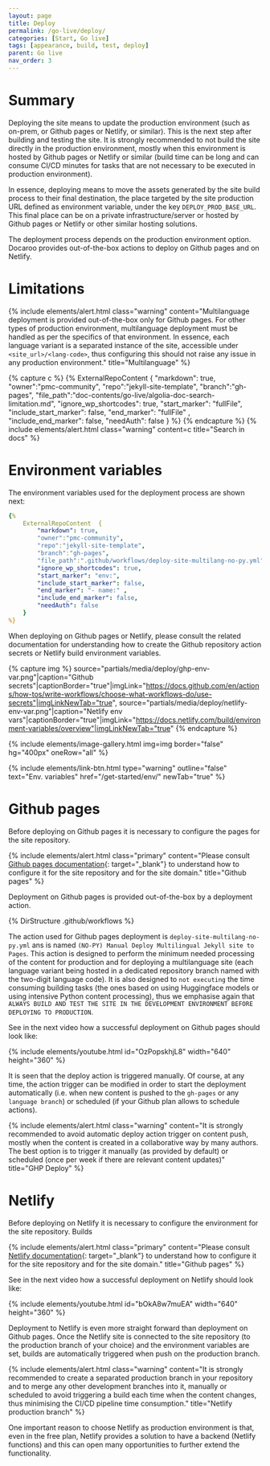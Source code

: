 ```yaml
---
layout: page
title: Deploy
permalink: /go-live/deploy/
categories: [Start, Go live]
tags: [appearance, build, test, deploy]
parent: Go live
nav_order: 3
---
```


# Summary
Deploying the site means to update the production environment (such as on-prem, or Github pages or Netlify, or similar). This is the next step after building and testing the site. It is strongly recommended to not build the site directly in the production environment, mostly when this environment is hosted by Github pages or Netlify or similar (build time can be long and can consume CI/CD minutes for tasks that are not necessary to be executed in production environment). 

In essence, deploying means to move the assets generated by the site build process to their final destination, the place targeted by the site production URL defined as environment variable, under the key `DEPLOY_PROD_BASE_URL`. This final place can be on a private infrastructure/server or hosted by Github pages or Netlify or other similar hosting solutions.

The deployment process depends on the production environment option. Docaroo provides out-of-the-box actions to deploy on Github pages and on Netlify.

# Limitations

{% include elements/alert.html 
  class="warning" 
  content="Multilanguage deployment is provided out-of-the-box only for Github pages. For other types of production environment, multilanguage deployment must be handled as per the specifics of that environment. In essence, each language variant is a separated instance of the site, accessible under `<site_url>/<lang-code>`, thus configuring this should not raise any issue in any production environment."
  title="Multilanguage" 
%}

{% capture c %}
  {% 
    ExternalRepoContent  { 
        "markdown": true,
        "owner":"pmc-community", 
        "repo":"jekyll-site-template", 
        "branch":"gh-pages", 
        "file_path":"doc-contents/go-live/algolia-doc-search-limitation.md", 
        "ignore_wp_shortcodes": true, 
        "start_marker": "fullFile",
        "include_start_marker": false,
        "end_marker": "fullFile" ,
        "include_end_marker": false,
        "needAuth": false
    }
%}
{% endcapture %}
{% include elements/alert.html class="warning" content=c title="Search in docs" %}

# Environment variables
The environment variables used for the deployment process are shown next:

```yml
{% 
    ExternalRepoContent  { 
        "markdown": true,
        "owner":"pmc-community", 
        "repo":"jekyll-site-template", 
        "branch":"gh-pages", 
        "file_path":".github/workflows/deploy-site-multilang-no-py.yml", 
        "ignore_wp_shortcodes": true, 
        "start_marker": "env:",
        "include_start_marker": false,
        "end_marker": "- name:" ,
        "include_end_marker": false,
        "needAuth": false
    }
%}
```
When deploying on Github pages or Netlify, please consult the related documentation for understanding how to create the Github repository action secrets or Netlify build environment variables.

{% capture img %}
    source="partials/media/deploy/ghp-env-var.png"|caption="Github secrets"|captionBorder="true"|imgLink="https://docs.github.com/en/actions/how-tos/write-workflows/choose-what-workflows-do/use-secrets"|imgLinkNewTab="true",
    source="partials/media/deploy/netlify-env-var.png"|caption="Netlify env vars"|captionBorder="true"|imgLink="https://docs.netlify.com/build/environment-variables/overview"|imgLinkNewTab="true"
{% endcapture %}

{% include elements/image-gallery.html 
  img=img 
  border="false" 
  hg="400px"
  oneRow="all" 
%}

{% include elements/link-btn.html 
    type="warning" 
    outline="false" 
    text="Env. variables" 
    href="/get-started/env/" 
    newTab="true" 
%}

# Github pages
Before deploying on Github pages it is necessary to configure the pages for the site repository.

{% include elements/alert.html 
  class="primary" 
  content="Please consult [Github pages documentation](https://docs.github.com/en/pages){: target=\"_blank\"} to understand how to configure it for the site repository and for the site domain."
  title="Github pages" 
%}

Deployment on Github pages is provided out-of-the-box by a deployment action. 

{% DirStructure .github/workflows %}

The action used for Github pages deployment is `deploy-site-multilang-no-py.yml` ans is named `(NO-PY) Manual Deploy Multilingual Jekyll site to Pages`. This action is designed to perform the minimum needed processing of the content for production and for deploying a multilanguage site (each language variant being hosted in a dedicated repository branch named with the two-digit language code). It is also designed to `not executing` the time consuming building tasks (the ones based on using Huggingface models or using intensive Python content processing), thus we emphasise again that `ALWAYS BUILD AND TEST THE SITE IN THE DEVELOPMENT ENVIRONMENT BEFORE DEPLOYING TO PRODUCTION`.

See in the next video how a successful deployment on Github pages should look like:

{% include elements/youtube.html 
    id="OzPopskhjL8" 
    width="640" 
    height="360"
%}

It is seen that the deploy action is triggered manually. Of course, at any time, the action trigger can be modified in order to start the deployment automatically (i.e. when new content is pushed to the `gh-pages` or any `language branch`) or scheduled (if your Github plan allows to schedule actions).

{% include elements/alert.html 
  class="warning" 
  content="It is strongly recommended to avoid automatic deploy action trigger on content push, mostly when the content is created in a collaborative way by many authors. The best option is to trigger it manually (as provided by default) or scheduled (once per week if there are relevant content updates)"
  title="GHP Deploy" 
%}

# Netlify
Before deploying on Netlify it is necessary to configure the environment for the site repository. Builds

{% include elements/alert.html 
  class="primary" 
  content="Please consult [Netlify documentation](https://docs.netlify.com/manage/domains/manage-domains/assign-a-domain-to-your-site-app){: target=\"_blank\"} to understand how to configure it for the site repository and for the site domain."
  title="Github pages" 
%}

See in the next video how a successful deployment on Netlify should look like:

{% include elements/youtube.html 
    id="bOkA8w7muEA" 
    width="640" 
    height="360"
%}

Deployment to Netlify is even more straight forward than deployment on Github pages. Once the Netlify site is connected to the site repository (to the production branch of your choice) and the environment variables are set, builds are automatically triggered when push on the production branch.

{% include elements/alert.html 
  class="warning" 
  content="It is strongly recommended to create a separated production branch in your repository and to merge any other development branches into it, manually or scheduled to avoid triggering a build each time when the content changes, thus minimising the CI/CD pipeline time consumption."
  title="Netlify production branch" 
%}

One important reason to choose Netlify as production environment is that, even in the free plan, Netlify provides a solution to have a backend (Netlify functions) and this can open many opportunities to further extend the functionality.